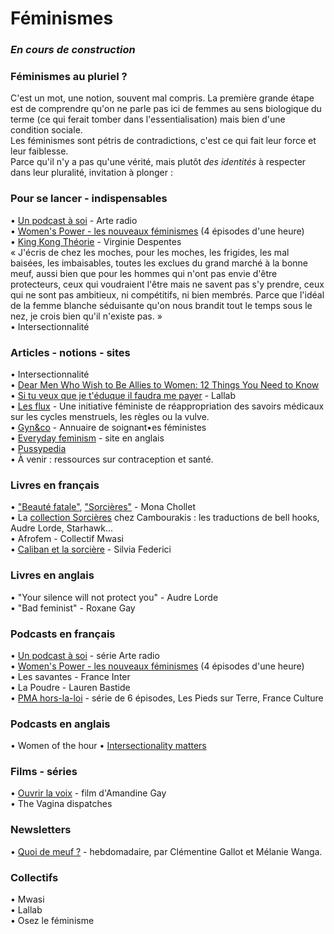 # Féminismes

### _En cours de construction_

### Féminismes au pluriel ?
C'est un mot, une notion, souvent mal compris. La première grande étape est de comprendre qu'on ne parle pas ici de femmes au sens biologique du terme (ce qui ferait tomber dans l'essentialisation) mais bien d'une condition sociale.  
Les féminismes sont pétris de contradictions, c'est ce qui fait leur force et leur faiblesse.  
Parce qu'il n'y a pas qu'une vérité, mais plutôt _des identités_ à respecter dans leur pluralité, invitation à plonger : 

### Pour se lancer - indispensables
• [Un podcast à soi](https://www.arteradio.com/serie/un_podcast_soi) - Arte radio  
• [Women's Power - les nouveaux féminismes](https://www.franceculture.fr/emissions/grande-traversee-womens-power-les-nouveaux-feminismes) (4 épisodes d'une heure)  
• [King Kong Théorie](https://www.grasset.fr/king-kong-theorie-9782246686118) - Virginie Despentes  
« J'écris de chez les moches, pour les moches, les frigides, les mal baisées, les imbaisables, toutes les exclues du grand marché à la bonne meuf, aussi bien que pour les hommes qui n'ont pas envie d'être protecteurs, ceux qui voudraient l'être mais ne savent pas s'y prendre, ceux qui ne sont pas ambitieux, ni compétitifs, ni bien membrés. Parce que l'idéal de la femme blanche séduisante qu'on nous brandit tout le temps sous le nez, je crois bien qu'il n'existe pas. »   
• Intersectionnalité  

### Articles - notions - sites
• Intersectionnalité  
• [Dear Men Who Wish to Be Allies to Women: 12 Things You Need to Know](https://everydayfeminism.com/2017/03/dear-men-who-wish-to-be-allies/)  
• [Si tu veux que je t'éduque il faudra me payer](http://www.lallab.org/si-tu-veux-que-je-teduque-il-faudra-me-payer/) - Lallab  
• [Les flux](http://lesflux.fr/) - Une initiative féministe de réappropriation des savoirs médicaux sur les cycles menstruels, les règles ou la vulve.  
• [Gyn&co](https://gynandco.wordpress.com/) - Annuaire de soignant•es féministes  
• [Everyday feminism](https://everydayfeminism.com/) - site en anglais  
• [Pussypedia](https://pussypedia.net/)  
• À venir : ressources sur contraception et santé.

### Livres en français 
• ["Beauté fatale"](https://www.placedeslibraires.fr/livre/9782355221224-sorcieres-la-puissance-invaincue-des-femmes-mona-chollet/), ["Sorcières"](https://www.placedeslibraires.fr/livre/9782355221224-sorcieres-la-puissance-invaincue-des-femmes-mona-chollet/) - Mona Chollet   
• La [collection Sorcières](http://www.cambourakis.com/spip.php?page=recherche&champ=full&recherche=sorcieres) chez Cambourakis : les traductions de bell hooks, Audre Lorde, Starhawk...  
• Afrofem - Collectif Mwasi  
• [Caliban et la sorcière](https://entremonde.net/caliban-et-la-sorciere) - Silvia Federici  

### Livres en anglais
• "Your silence will not protect you" - Audre Lorde  
• "Bad feminist" - Roxane Gay  

### Podcasts en français
• [Un podcast à soi](https://www.arteradio.com/serie/un_podcast_soi) - série Arte radio  
• [Women's Power - les nouveaux féminismes](https://www.franceculture.fr/emissions/grande-traversee-womens-power-les-nouveaux-feminismes) (4 épisodes d'une heure)  
• Les savantes - France Inter  
• La Poudre - Lauren Bastide  
• [PMA hors-la-loi](https://www.franceculture.fr/emissions/les-pieds-sur-terre/pma-hors-la-loi) - série de 6 épisodes, Les Pieds sur Terre, France Culture  

### Podcasts en anglais
• Women of the hour
• [Intersectionality matters](https://soundcloud.com/intersectionality-matters)


### Films - séries
• [Ouvrir la voix](https://boutique.arte.tv/detail/Ouvrir_la_voix) - film d'Amandine Gay  
• The Vagina dispatches


### Newsletters
• [Quoi de meuf ?](http://quoidemeuf.net/) - hebdomadaire, par Clémentine Gallot et Mélanie Wanga.


### Collectifs
• Mwasi   
• Lallab  
• Osez le féminisme

